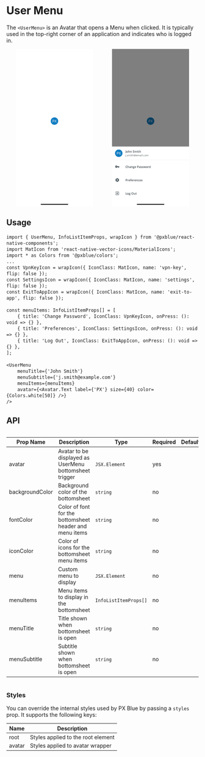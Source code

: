 # User Menu

The `<UserMenu>` is an Avatar that opens a Menu when clicked. It is typically used in the top-right corner of an application and indicates who is logged in.

<div style="align-items: center; display:flex; justify-content: space-around">

<img width="40%" alt="UserMenu Avatar" src="./images/userMenuAvatar.png">
<img width="40%" alt="UserMenu Opened" src="./images/userMenuOpened.png">

</div>

## Usage

```tsx
import { UserMenu, InfoListItemProps, wrapIcon } from '@pxblue/react-native-components';
import MatIcon from 'react-native-vector-icons/MaterialIcons';
import * as Colors from '@pxblue/colors';
...
const VpnKeyIcon = wrapIcon({ IconClass: MatIcon, name: 'vpn-key', flip: false });
const SettingsIcon = wrapIcon({ IconClass: MatIcon, name: 'settings', flip: false });
const ExitToAppIcon = wrapIcon({ IconClass: MatIcon, name: 'exit-to-app', flip: false });

const menuItems: InfoListItemProps[] = [
    { title: 'Change Password', IconClass: VpnKeyIcon, onPress: (): void => {} },
    { title: 'Preferences', IconClass: SettingsIcon, onPress: (): void => {} },
    { title: 'Log Out', IconClass: ExitToAppIcon, onPress: (): void => {} },
];

<UserMenu
    menuTitle={'John Smith'}
    menuSubtitle={'j.smith@example.com'}
    menuItems={menuItems}
    avatar={<Avatar.Text label={'PX'} size={40} color={Colors.white[50]} />}
/>
```

## API

<div style="overflow: auto">

| Prop Name       | Description                                                                          | Type                  | Required | Default             |
| --------------- | ------------------------------------------------------------------------------------ | --------------------- | -------- | ------------------- |
| avatar          | Avatar to be displayed as UserMenu bottomsheet trigger                               | `JSX.Element`         | yes      |                     |
| backgroundColor | Background color of the bottomsheet                                                  | `string`              | no       |                     |
| fontColor       | Color of font for the bottomsheet header and menu items                              | `string`              | no       |                     | 
| iconColor       | Color of icons for the bottomsheet menu items                                        | `string`              | no       |                     | 
| menu            | Custom menu to display                                                               | `JSX.Element`         | no       |                     |
| menuItems       | Menu items to display in the bottomsheet                                             | `InfoListItemProps[]` | no       |                     |
| menuTitle       | Title shown when bottomsheet is open                                                 | `string`              | no       |                     |
| menuSubtitle    | Subtitle shown when bottomsheet is open                                              | `string`              | no       |                     |

</div>

### Styles

You can override the internal styles used by PX Blue by passing a `styles` prop. It supports the following keys:

| Name   | Description                         |
| ------ | ----------------------------------- |
| root   | Styles applied to the root element  |
| avatar | Styles applied to avatar wrapper    |